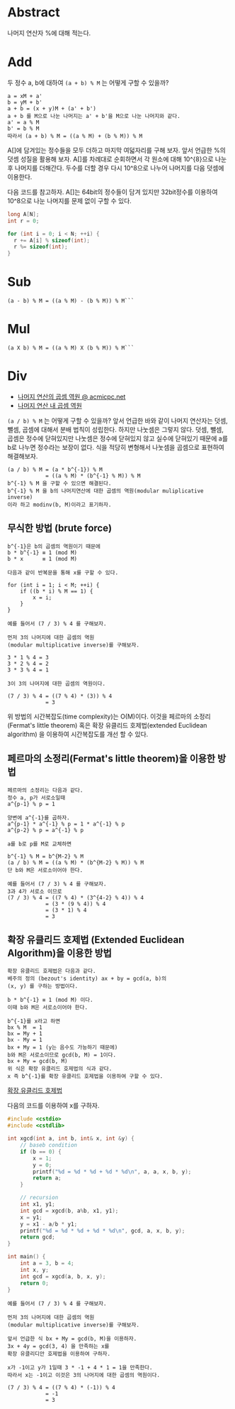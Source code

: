 # Abstract

나머지 연산자 %에 대해 적는다.

# Add

두 정수 a, b에 대하여 `(a + b) % M` 는 어떻게 구할 수 있을까?

```
a = xM + a'
b = yM + b'
a + b = (x + y)M + (a' + b')
a + b 를 M으로 나눈 나머지는 a' + b'을 M으로 나눈 나머지와 같다.
a' = a % M
b' = b % M
따라서 (a + b) % M = ((a % M) + (b % M)) % M
```

A[]에 담겨있는 정수들을 모두 더하고 마지막 여덟자리를 구해 보자.  앞서
언급한 %의 덧셈 성질을 활용해 보자. A[]를 차례대로 순회하면서 각
원소에 대해 10^{8}으로 나눈 후 나머지를 더해간다. 두수를 더할 경우 다시
10^8으로 나누어 나머지를 다음 덧셈에 이용한다.

다음 코드를 참고하자. A[]는 64bit의 정수들이 담겨
있지만 32bit정수를 이용하여 10^8으로 나눈 나머지를
문제 없이 구할 수 있다.

```c
long A[N];
int r = 0;

for (int i = 0; i < N; ++i) {
  r += A[i] % sizeof(int);
  r %= sizeof(int);
}

```

# Sub

```
(a - b) % M = ((a % M) - (b % M)) % M```
```

# Mul

```
(a X b) % M = ((a % M) X (b % M)) % M```
```

# Div

* [나머지 연산의 곱셈 역원 @ acmicpc.net](https://www.acmicpc.net/blog/view/29)
* [나머지 연산 내 곱셈 역원](http://zetacode.com/math/2016/04/22/modular-multiplicative-inverse.html)

`(a / b) % M` 는 어떻게 구할 수 있을까?  앞서 언급한 바와 같이 나머지
연산자는 덧셈, 뺄셈, 곱셈에 대해서 분배 법칙이 성립한다. 하지만
나눗셈은 그렇지 않다. 덧셈, 뺄셈, 곱셈은 정수에 닫혀있지만 나눗셈은
정수에 닫혀있지 않고 실수에 닫혀있기 때문에 a를 b로 나누면 정수라는
보장이 없다. 식을 적당히 변형해서 나눗셈을 곱셈으로 표현하여 해결해보자.

```
(a / b) % M = (a * b^{-1}) % M
            = ((a % M) * (b^{-1} % M)) % M
b^{-1} % M 을 구할 수 있으면 해결된다.
b^{-1} % M 을 b의 나머지연산에 대한 곱셈의 역원(modular muliplicative inverse) 
이라 하고 modinv(b, M)이라고 표기하자.
```

## 무식한 방법 (brute force)

```
b^{-1}은 b의 곱셈의 역원이기 때문에
b * b^{-1} ≡ 1 (mod M)
b * x      ≡ 1 (mod M)

다음과 같이 반복문을 통해 x를 구할 수 있다.

for (int i = 1; i < M; ++i) {
    if ((b * i) % M == 1) {
        x = i;
    }
}

예를 들어서 (7 / 3) % 4 를 구해보자.

먼저 3의 나머지에 대한 곱셈의 역원
(modular multiplicative inverse)를 구해보자.

3 * 1 % 4 = 3
3 * 2 % 4 = 2
3 * 3 % 4 = 1

3이 3의 나머지에 대한 곱셈의 역원이다.

(7 / 3) % 4 = ((7 % 4) * (3)) % 4
            = 3
```

위 방법의 시간복잡도(time complexity)는 O(M)이다.  이것을 페르마의
소정리(Fermat's little theorem) 혹은 확장 유클리드 호제법(extended
Euclidean algorithm) 을 이용하여 시간복잡도를 개선 할 수 있다.

## 페르마의 소정리(Fermat's little theorem)을 이용한 방법

```
페르마의 소정리는 다음과 같다.
정수 a, p가 서로소일때 
a^{p-1} % p = 1

양변에 a^{-1}를 곱하자.
a^{p-1} * a^{-1} % p = 1 * a^{-1} % p 
a^{p-2} % p = a^{-1} % p 

a를 b로 p를 M로 교체하면

b^{-1} % M = b^{M-2} % M
(a / b) % M = ((a % M) * (b^{M-2} % M)) % M
단 b와 M은 서로소이어야 한다.

예를 들어서 (7 / 3) % 4 를 구해보자.
3과 4가 서로소 이므로
(7 / 3) % 4 = ((7 % 4) * (3^{4-2} % 4)) % 4
            = (3 * (9 % 4)) % 4
            = (3 * 1) % 4
            = 3
```

## 확장 유클리드 호제법 (Extended Euclidean Algorithm)을 이용한 방법

```
확장 유클리드 호제법은 다음과 같다.
베주의 정의 (bezout's identity) ax + by = gcd(a, b)의 
(x, y) 를 구하는 방법이다.

b * b^{-1} ≡ 1 (mod M) 이다.
이때 b와 M은 서로소이어야 한다.

b^{-1}를 x라고 하면
bx % M  = 1
bx = My + 1
bx - My = 1
bx + My = 1 (y는 음수도 가능하기 때문에)
b와 M은 서로소이므로 gcd(b, M) = 1이다.
bx + My = gcd(b, M) 
위 식은 확장 유클리드 호제법의 식과 같다.
x 즉 b^{-1}를 확장 유클리드 호제법을 이용하여 구할 수 있다.
```

[확장 유클리드 호제법](number_ex_euclidean.md)

다음의 코드를 이용하여 x를 구하자.

```cpp
#include <cstdio>
#include <cstdlib>

int xgcd(int a, int b, int& x, int &y) {
    // baseb condition
    if (b == 0) {
        x = 1;
        y = 0;
        printf("%d = %d * %d + %d * %d\n", a, a, x, b, y); 
        return a;
    }

    // recursion
    int x1, y1;
    int gcd = xgcd(b, a%b, x1, y1);
    x = y1;
    y = x1 - a/b * y1;
    printf("%d = %d * %d + %d * %d\n", gcd, a, x, b, y);
    return gcd;
}

int main() {
    int a = 3, b = 4;
    int x, y;
    int gcd = xgcd(a, b, x, y);
    return 0;
}
```

```
예를 들어서 (7 / 3) % 4 를 구해보자.

먼저 3의 나머지에 대한 곱셈의 역원
(modular multiplicative inverse)를 구해보자.

앞서 언급한 식 bx + My = gcd(b, M)을 이용하자.
3x + 4y = gcd(3, 4) 을 만족하는 x를
확장 유클리디안 호제법을 이용하여 구하자.

x가 -1이고 y가 1일때 3 * -1 + 4 * 1 = 1을 만족한다.
따라서 x는 -1이고 이것은 3의 나머지에 대한 곱셈의 역원이다.

(7 / 3) % 4 = ((7 % 4) * (-1)) % 4
            = -1
            = 3
```
